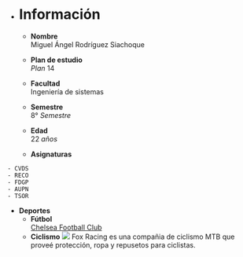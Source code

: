 * # **Información**
  * **Nombre** \
Miguel Ángel Rodríguez Siachoque

  * **Plan de estudio**\
_Plan_ 14

  * **Facultad**\
Ingeniería de sistemas

  * **Semestre**\
8° _Semestre_

  * **Edad**\
22 _años_

  * **Asignaturas**
```
- CVDS
- RECO
- FDGP 
- AUPN 
- TSOR
```

* **Deportes**
  * **Fútbol**\
[Chelsea Football Club](https://www.chelseafc.com/en)
  * **Ciclismo**
![](https://cdn.freelogovectors.net/wp-content/uploads/2018/03/fox_racing_logo1.png)
Fox Racing es una compañia de ciclismo MTB que proveé protección, ropa y repusetos para ciclistas.